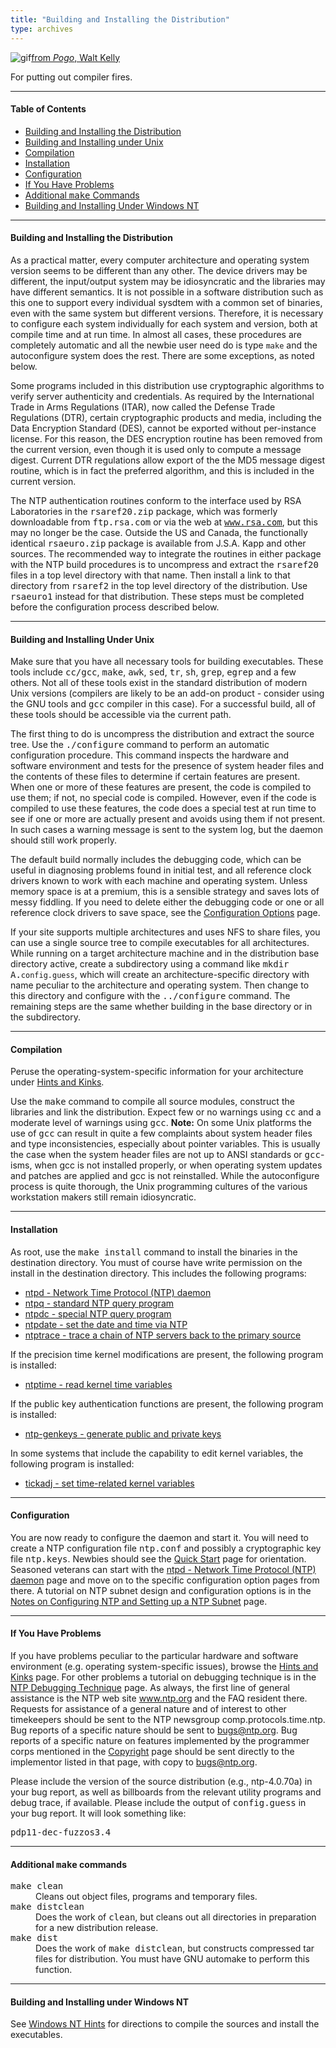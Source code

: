```yaml
---
title: "Building and Installing the Distribution"
type: archives
---
```


![gif](/archives/pic/beaver.gif)[from _Pogo_, Walt Kelly](http://www.eecis.udel.edu/%7emills/pictures.html)

For putting out compiler fires.

* * *

#### Table of Contents

*   [Building and Installing the Distribution](/archives/4.1.2/build/#building-and-installing-the-distribution)
*   [Building and Installing under Unix](/archives/4.1.2/build/#building-and-installing-under-unix)
*   [Compilation](/archives/4.1.2/build/#compilation)
*   [Installation](/archives/4.1.2/build/#installation)
*   [Configuration](/archives/4.1.2/build/#configuration)
*   [If You Have Problems](/archives/4.1.2/build/#if-you-have-problems)
*   [Additional <tt>make</tt> Commands](/archives/4.1.2/build/#additional-ttmakett-commands)
*   [Building and Installing Under Windows NT](/archives/4.1.2/build/#building-and-installing-under-windows-nt)

* * *

#### Building and Installing the Distribution

As a practical matter, every computer architecture and operating system version seems to be different than any other. The device drivers may be different, the input/output system may be idiosyncratic and the libraries may have different semantics. It is not possible in a software distribution such as this one to support every individual sysdtem with a common set of binaries, even with the same system but different versions. Therefore, it is necessary to configure each system individually for each system and version, both at compile time and at run time. In almost all cases, these procedures are completely automatic and all the newbie user need do is type `make` and the autoconfigure system does the rest. There are some exceptions, as noted below.

Some programs included in this distribution use cryptographic algorithms to verify server authenticity and credentials. As required by the International Trade in Arms Regulations (ITAR), now called the Defense Trade Regulations (DTR), certain cryptographic products and media, including the Data Encryption Standard (DES), cannot be exported without per-instance license. For this reason, the DES encryption routine has been removed from the current
version, even though it is used only to compute a message digest. Current DTR regulations allow export of the the MD5 message digest routine, which is in fact the preferred algorithm, and this is included in the current version.

The NTP authentication routines conform to the interface used by RSA Laboratories in the <tt>rsaref20.zip</tt> package, which was formerly downloadable from <tt>ftp.rsa.com</tt> or via the web at <tt>www.rsa.com</tt>, but this may no longer be the case. Outside the US and Canada, the functionally identical <tt>rsaeuro.zip</tt> package is available from J.S.A. Kapp and other sources. The recommended way to integrate the routines in either package with the NTP build procedures is to uncompress and extract the <tt>rsaref20</tt> files in a top level directory with that name. Then install a link to that directory from <tt>rsaref2</tt> in the top level directory of the distribution. Use <tt>rsaeuro1</tt> instead for that distribution. These steps must be completed
before the configuration process described below.</p>

* * *

#### Building and Installing Under Unix

Make sure that you have all necessary tools for building executables. These tools include <tt>cc/gcc</tt>, <tt>make</tt>, <tt>awk</tt>, <tt>sed</tt>, <tt>tr</tt>, <tt>sh</tt>, <tt>grep</tt>, <tt>egrep</tt> and a few others. Not all of these tools exist in the standard distribution of modern Unix versions (compilers are likely to be an add-on product - consider using the GNU tools and <tt>gcc</tt> compiler in this case). For a successful build, all of these tools should be accessible via the current path.

The first thing to do is uncompress the distribution and extract the source tree. Use the <tt>./configure</tt> command to perform an automatic configuration procedure. This command inspects the hardware and software environment and tests for the presence of system header files and the contents of these files to determine if certain features are present. When one or more of these features are present, the code is compiled to use them; if not, no special code is compiled. However, even if the code is compiled to use these features, the code does a special test at run time to see if one or more are actually present and avoids using them if not present. In such cases a warning message is sent to the system log, but the daemon should still work properly.

The default build normally includes the debugging code, which can be useful in diagnosing problems found in initial test, and all reference clock drivers known to work with each machine and operating system. Unless memory space is at a premium, this is a sensible strategy and saves lots of messy fiddling. If you need to delete either the debugging code or one or all reference clock drivers to save space, see the [Configuration Options](/archives/4.1.2/config) page.

If your site supports multiple architectures and uses NFS to share files, you can use a single source tree to compile executables for all architectures. While running on a target architecture machine and in the distribution base directory active, create a subdirectory using a command like <tt>mkdir A.`config.guess`</tt>, which will create an architecture-specific directory with name peculiar to the architecture and operating system. Then change to this directory and configure with the <tt>../configure</tt> command. The remaining steps are the same whether building in the base directory or in the subdirectory.

* * *

#### Compilation

Peruse the operating-system-specific information for your architecture under [Hints and Kinks](/archives/4.1.2/hints). 

Use the <tt>make</tt> command to compile all source modules, construct the libraries and link the distribution. Expect few or no warnings using <tt>cc</tt> and a moderate level of warnings using <tt>gcc</tt>. **Note:** On some Unix platforms the use of <tt>gcc</tt> can result in quite a few complaints about system header files and type inconsistencies, especially about pointer variables. This is usually the case when the system header files are not up to ANSI standards or <tt>gcc</tt>-isms, when gcc is not installed properly, or when operating system updates and patches are applied and gcc is not reinstalled. While the autoconfigure process is quite thorough, the Unix programming cultures of the various workstation makers still remain idiosyncratic.

* * *

#### Installation

As root, use the <tt>make install</tt> command to install the binaries in the destination directory. You must of course have write permission on the install in the destination directory. This includes the following programs:

* [ntpd - Network Time Protocol (NTP) daemon](/archives/4.1.2/ntpd)
* [ntpq - standard NTP query program](/archives/4.1.2/ntpq)
* [ntpdc - special NTP query program](/archives/4.1.2/ntpdc)
* [ntpdate - set the date and time via NTP](/archives/4.1.2/ntpdate)
* [ntptrace - trace a chain of NTP servers back to the primary source](/archives/4.1.2/ntptrace) 

If the precision time kernel modifications are present, the following program is installed:

* [ntptime - read kernel time variables](/archives/4.1.2/ntptime) 

If the public key authentication functions are present, the following program is installed:

* [ntp-genkeys - generate public and private keys](/archives/4.1.2/genkeys) 

In some systems that include the capability to edit kernel variables, the following program is installed:

* [tickadj - set time-related kernel variables](/archives/4.1.2/tickadj) 

* * *

#### Configuration

You are now ready to configure the daemon and start it. You will need to create a NTP configuration file <tt>ntp.conf</tt> and possibly a cryptographic key file <tt>ntp.keys</tt>. Newbies should see the [Quick Start](/archives/4.1.2/quick) page for orientation. Seasoned veterans can start with the [ntpd - Network Time Protocol (NTP) daemon](/archives/4.1.2/ntpd) page and move on to the specific configuration option pages from there. A tutorial on NTP subnet design and configuration options is in the [Notes on Configuring NTP and Setting up a NTP Subnet](/archives/4.1.2/notes) page.

* * *

#### If You Have Problems

If you have problems peculiar to the particular hardware and software environment (e.g. operating system-specific issues), browse the [Hints and Kinks](/archives/4.1.2/hints) page. For other problems a tutorial on debugging technique is in the [NTP Debugging Technique](/archives/4.1.2/debug) page. As always, the first line of general assistance is the NTP web site www.ntp.org and the FAQ resident there. Requests for assistance of a general nature and of interest to other timekeepers should be sent to the NTP newsgroup comp.protocols.time.ntp. Bug reports of a specific nature should be sent to bugs@ntp.org. Bug reports of a specific nature on features implemented by the programmer corps mentioned in the [Copyright](/archives/4.1.2/copyright) page should be sent directly to the implementor listed in that page, with copy to bugs@ntp.org.

Please include the version of the source distribution (e.g., ntp-4.0.70a) in your bug report, as well as billboards from the relevant utility programs and debug trace, if available. Please include the output of <tt>config.guess</tt> in your bug report. It will look something like:

<tt>pdp11-dec-fuzzos3.4</tt>

* * *

#### Additional <tt>make</tt> commands

<dt><tt>make clean</tt></dt>

<dd>Cleans out object files, programs and temporary files.</dd>

<dt><tt>make distclean</tt></dt>

<dd>Does the work of <tt>clean</tt>, but cleans out all directories in preparation for a new distribution release.</dd>

<dt><tt>make dist</tt></dt>

<dd>Does the work of <tt>make distclean</tt>, but constructs compressed tar files for distribution. You must have GNU automake to perform this function.</dd>

* * *

#### Building and Installing under Windows NT

See [Windows NT Hints](/archives/hints/winnt) for directions to compile the sources and install the executables.